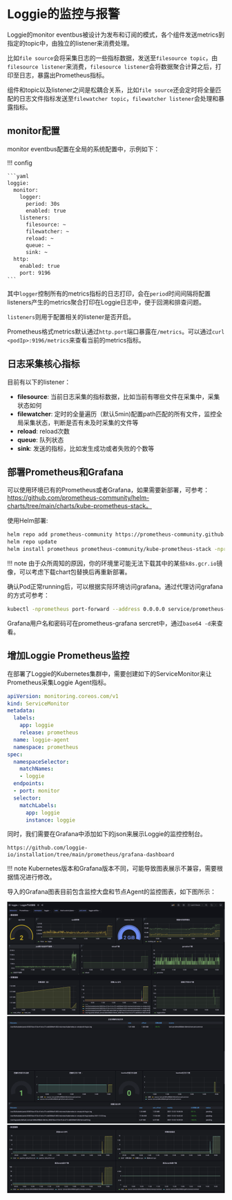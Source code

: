 # Loggie的监控与报警

Loggie的monitor eventbus被设计为发布和订阅的模式，各个组件发送metrics到指定的topic中，由独立的listener来消费处理。  

比如`file source`会将采集日志的一些指标数据，发送至`filesource topic`，由`filesource listener`来消费，`filesource listener`会将数据聚合计算之后，打印至日志，暴露出Prometheus指标。

组件和topic以及listener之间是松耦合关系，比如`file source`还会定时将全量匹配的日志文件指标发送至`filewatcher topic`，`filewatcher listener`会处理和暴露指标。  

## monitor配置
monitor eventbus配置在全局的系统配置中，示例如下：

!!! config

    ```yaml
    loggie:
      monitor:
        logger:
          period: 30s
          enabled: true
        listeners:
          filesource: ~
          filewatcher: ~
          reload: ~
          queue: ~
          sink: ~
      http:
        enabled: true
        port: 9196
    ```

其中`logger`控制所有的metrics指标的日志打印，会在`period`时间间隔将配置listeners产生的metrics聚合打印在Loggie日志中，便于回溯和排查问题。  

`listeners`则用于配置相关的listener是否开启。  

Prometheus格式metrics默认通过`http.port`端口暴露在`/metrics`。可以通过`curl <podIp>:9196/metrics`来查看当前的metrics指标。  

## 日志采集核心指标
目前有以下的listener：

- **filesource**: 当前日志采集的指标数据，比如当前有哪些文件在采集中，采集状态如何
- **filewatcher**: 定时的全量遍历（默认5min)配置path匹配的所有文件，监控全局采集状态，判断是否有未及时采集的文件等
- **reload**: reload次数
- **queue**: 队列状态
- **sink**: 发送的指标，比如发生成功或者失败的个数等

## 部署Prometheus和Grafana
可以使用环境已有的Prometheus或者Grafana，如果需要新部署，可参考：https://github.com/prometheus-community/helm-charts/tree/main/charts/kube-prometheus-stack。

使用Helm部署:
```bash
helm repo add prometheus-community https://prometheus-community.github.io/helm-charts
helm repo update
helm install prometheus prometheus-community/kube-prometheus-stack -nprometheus --create-namespace
```

!!! note
    由于众所周知的原因，你的环境里可能无法下载其中的某些`k8s.gcr.io`镜像，可以考虑下载chart包替换后再重新部署。  

确认Pod正常running后，可以根据实际环境访问grafana。通过代理访问grafana的方式可参考：  

```bash
kubectl -nprometheus port-forward --address 0.0.0.0 service/prometheus-grafana 8181:80
```

Grafana用户名和密码可在prometheus-grafana sercret中，通过`base64 -d`来查看。

## 增加Loggie Prometheus监控

在部署了Loggie的Kubernetes集群中，需要创建如下的ServiceMonitor来让Prometheus采集Loggie Agent指标。  

```yaml
apiVersion: monitoring.coreos.com/v1
kind: ServiceMonitor
metadata:
  labels:
    app: loggie
    release: prometheus
  name: loggie-agent
  namespace: prometheus
spec:
  namespaceSelector:
    matchNames:
    - loggie
  endpoints:
  - port: monitor
  selector:
    matchLabels:
      app: loggie
      instance: loggie
```

同时，我们需要在Grafana中添加如下的json来展示Loggie的监控控制台。  

```url
https://github.com/loggie-io/installation/tree/main/prometheus/grafana-dashboard
```

!!! note
    Kubernetes版本和Grafana版本不同，可能导致图表展示不兼容，需要根据情况进行修改。  

导入的Grafana图表目前包含监控大盘和节点Agent的监控图表，如下图所示：

![](img/grafana-agent-1.png)
![](img/grafana-agent-2.png)
![](img/grafana-agent-3.png)



